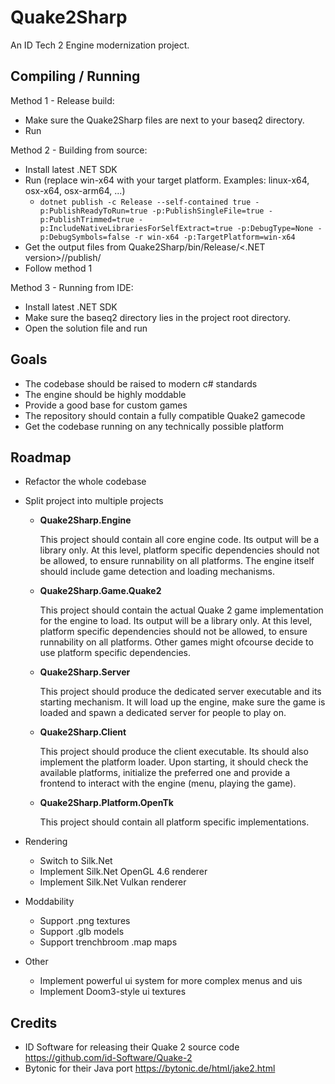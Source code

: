 # Quake2Sharp
An ID Tech 2 Engine modernization project.

## Compiling / Running

Method 1 - Release build:
- Make sure the Quake2Sharp files are next to your baseq2 directory.
- Run

Method 2 - Building from source:
- Install latest .NET SDK
- Run (replace win-x64 with your target platform. Examples: linux-x64, osx-x64, osx-arm64, ...)
  - `dotnet publish -c Release --self-contained true -p:PublishReadyToRun=true -p:PublishSingleFile=true -p:PublishTrimmed=true -p:IncludeNativeLibrariesForSelfExtract=true -p:DebugType=None -p:DebugSymbols=false -r win-x64 -p:TargetPlatform=win-x64`
- Get the output files from Quake2Sharp/bin/Release/<.NET version>/<platform>/publish/
- Follow method 1

Method 3 - Running from IDE:
- Install latest .NET SDK
- Make sure the baseq2 directory lies in the project root directory.
- Open the solution file and run

## Goals
- The codebase should be raised to modern c# standards
- The engine should be highly moddable
- Provide a good base for custom games
- The repository should contain a fully compatible Quake2 gamecode
- Get the codebase running on any technically possible platform

## Roadmap
- Refactor the whole codebase

- Split project into multiple projects

  - **Quake2Sharp.Engine**

    This project should contain all core engine code.
    Its output will be a library only.
    At this level, platform specific dependencies should not be allowed, to ensure runnability on all platforms.
    The engine itself should include game detection and loading mechanisms.

  - **Quake2Sharp.Game.Quake2**

    This project should contain the actual Quake 2 game implementation for the engine to load.
    Its output will be a library only.
    At this level, platform specific dependencies should not be allowed, to ensure runnability on all platforms.
    Other games might ofcourse decide to use platform specific dependencies.

  - **Quake2Sharp.Server**

    This project should produce the dedicated server executable and its starting mechanism.
    It will load up the engine, make sure the game is loaded and spawn a dedicated server for people to play on.

  - **Quake2Sharp.Client**

    This project should produce the client executable. Its should also implement the platform loader.
    Upon starting, it should check the available platforms, initialize the preferred one and provide
    a frontend to interact with the engine (menu, playing the game).

  - **Quake2Sharp.Platform.OpenTk**

    This project should contain all platform specific implementations.

- Rendering
  - Switch to Silk.Net
  - Implement Silk.Net OpenGL 4.6 renderer
  - Implement Silk.Net Vulkan renderer

- Moddability
  - Support .png textures
  - Support .glb models
  - Support trenchbroom .map maps

- Other
  - Implement powerful ui system for more complex menus and uis
  - Implement Doom3-style ui textures

## Credits
- ID Software for releasing their Quake 2 source code https://github.com/id-Software/Quake-2
- Bytonic for their Java port https://bytonic.de/html/jake2.html
